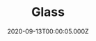 ---
title: "Glass"
year: 2019
date: 2020-09-13T00:00:05.000Z
permalink: /almanac/movies/2020-09-13-glass/index.html
link: https://letterboxd.com/rknightuk/film/glass-2019/1/
rating: 3
---
